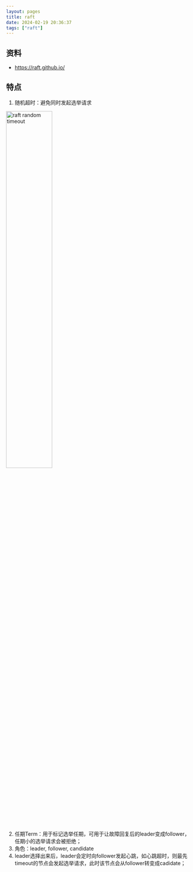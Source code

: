 ```yaml
---
layout: pages
title: raft
date: 2024-02-19 20:36:37
tags: ["raft"]
---
```


## 资料
* https://raft.github.io/

## 特点
1. 随机超时：避免同时发起选举请求
<img src="raft-random-timeout.png" width="50%" alt="raft random timeout">

2. 任期Term：用于标记选举任期，可用于让故障回复后的leader变成follower，任期小的选举请求会被拒绝；
3. 角色：leader, follower, candidate
4. leader选择出来后，leader会定时向follower发起心跳，如心跳超时，则最先timeout的节点会发起选举请求，此时该节点会从follower转变成cadidate；
